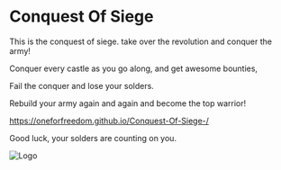 # Conquest Of Siege 
This is the conquest of siege. take over the revolution and conquer the army!

Conquer every castle as you go along, and get awesome bounties, 

Fail the conquer and lose your solders.

Rebuild your army again and again and become the top warrior!

https://oneforfreedom.github.io/Conquest-Of-Siege-/

Good luck, your solders are counting on you.

![Logo](https://oneforfreedom.github.io/Conquest-Of-Siege-/)
